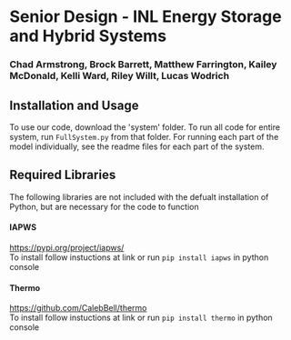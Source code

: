 # Senior Design - INL Energy Storage and Hybrid Systems
### Chad Armstrong, Brock Barrett, Matthew Farrington, Kailey McDonald, Kelli Ward, Riley Willt, Lucas Wodrich

## Installation and Usage
To use our code, download the 'system' folder. To run all code for entire system, run `FullSystem.py` from that folder. For running each part of the model individually, see the readme files for each part of the system.

## Required Libraries
The following libraries are not included with the defualt installation of Python, but are necessary for the code to function<br />
#### IAPWS
https://pypi.org/project/iapws/ <br />
To install follow instuctions at link or run `pip install iapws` in python console<br  />
#### Thermo
https://github.com/CalebBell/thermo <br />
To install follow instuctions at link or run `pip install thermo` in python console<br  />

